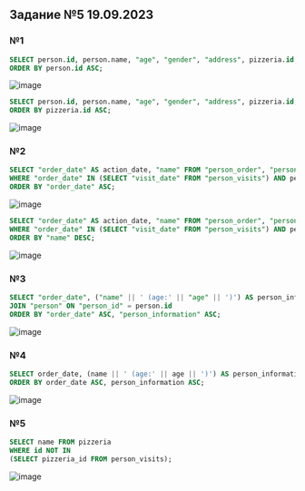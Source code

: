 ## Задание №5 19.09.2023
### №1
```sql
SELECT person.id, person.name, "age", "gender", "address", pizzeria.id, pizzeria.name, "rating" FROM "person", "pizzeria"
ORDER BY person.id ASC;
```
![image](https://github.com/DzhigaDzhiga/-/assets/144116592/58207d3c-7e40-4688-b76f-97dbcbe6d769)

```sql
SELECT person.id, person.name, "age", "gender", "address", pizzeria.id, pizzeria.name, "rating" FROM "person", "pizzeria"
ORDER BY pizzeria.id ASC;
```
![image](https://github.com/DzhigaDzhiga/-/assets/144116592/e18321bd-cb29-438c-b3d8-e01a514d21e1)

### №2
```sql
SELECT "order_date" AS action_date, "name" FROM "person_order", "person"
WHERE "order_date" IN (SELECT "visit_date" FROM "person_visits") AND person_order.person_id = person.id
ORDER BY "order_date" ASC;
```
![image](https://github.com/DzhigaDzhiga/-/assets/144116592/eb89b9e4-4139-4d63-bf79-04664ef25571)

```sql
SELECT "order_date" AS action_date, "name" FROM "person_order", "person"
WHERE "order_date" IN (SELECT "visit_date" FROM "person_visits") AND person_order.person_id = person.id
ORDER BY "name" DESC;
```
![image](https://github.com/DzhigaDzhiga/-/assets/144116592/5c0169aa-edaf-40ef-8141-32b2f8da7d9a)

### №3
```sql
SELECT "order_date", ("name" || ' (age:' || "age" || ')') AS person_information FROM "person_order"
JOIN "person" ON "person_id" = person.id
ORDER BY "order_date" ASC, "person_information" ASC;
```
![image](https://github.com/DzhigaDzhiga/-/assets/144116592/2493fb1e-19e6-49a6-9493-f89e9e648b6e)

### №4
```sql
SELECT order_date, (name || ' (age:' || age || ')') AS person_information FROM person_order NATURAL JOIN person
ORDER BY order_date ASC, person_information ASC;
```
![image](https://github.com/DzhigaDzhiga/No-Private-Life/assets/144116592/fe00065a-fbb0-4fe3-9b39-8f070b1741e4)

### №5
```sql
SELECT name FROM pizzeria
WHERE id NOT IN
(SELECT pizzeria_id FROM person_visits);
```
![image](https://github.com/DzhigaDzhiga/No-Private-Life/assets/144116592/8271141f-8000-4590-883f-9620f9ccaa15)



